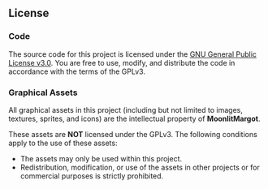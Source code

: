 ## License

### Code
The source code for this project is licensed under the [GNU General Public License v3.0](https://www.gnu.org/licenses/gpl-3.0.html). You are free to use, modify, and distribute the code in accordance with the terms of the GPLv3.

### Graphical Assets
All graphical assets in this project (including but not limited to images, textures, sprites, and icons) are the intellectual property of **MoonlitMargot**.

These assets are **NOT** licensed under the GPLv3. The following conditions apply to the use of these assets:
- The assets may only be used within this project.
- Redistribution, modification, or use of the assets in other projects or for commercial purposes is strictly prohibited.
